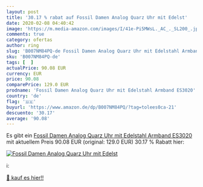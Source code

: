 ```yaml
---
layout: post
title: '30.17 % rabat auf Fossil Damen Analog Quarz Uhr mit Edelst'
date: 2020-02-08 04:40:42
image: 'https://m.media-amazon.com/images/I/41e-Pi5MWsL._AC_._SL200_.jpg'
comments: true
category: ofertas
author: ring
slug: 'B007NM84PQ-de Fossil Damen Analog Quarz Uhr mit Edelstahl Armband ES3020'
sku: 'B007NM84PQ-de'
tags: [  ]
actualPrice: 90.08 EUR
currency: EUR
price: 90.08
comparePrice: 129.0 EUR
prodname: 'Fossil Damen Analog Quarz Uhr mit Edelstahl Armband ES3020'
country: 'de'
flag: '🇩🇪'
buyurl: 'https://www.amazon.de/dp/B007NM84PQ/?tag=tolees0ca-21'
descuento: '30.17'
average: '90.08'
---
```


Es gibt ein [Fossil Damen Analog Quarz Uhr mit Edelstahl Armband ES3020](https://www.amazon.de/dp/B007NM84PQ/?tag=tolees0ca-21) mit aktuellem Preis 90.08 EUR (original: 129.0 EUR) 30.17 % Rabatt hier:

[![Fossil Damen Analog Quarz Uhr mit Edelst](https://m.media-amazon.com/images/I/41e-Pi5MWsL._AC_._SL200_.jpg)](https://www.amazon.de/dp/B007NM84PQ/?tag=tolees0ca-21)

ℹ️:


[🛒 kauf es hier!!](https://www.amazon.de/dp/B007NM84PQ/?tag=tolees0ca-21)
